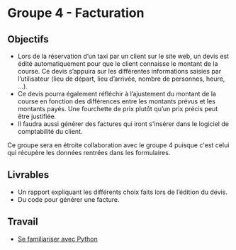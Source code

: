 # Groupe 4 - Facturation


## Objectifs

- Lors de la réservation d’un taxi par un client sur le site web, un devis est édité automatiquement pour que le client connaisse le montant de la course. Ce devis s’appuira sur les différentes informations saisies par l’utilisateur (lieu de départ, lieu d’arrivée, nombre de personnes, heure, …).
- Ce devis pourra également réfléchir à l’ajustement du montant de la course en fonction des différences entre les montants prévus et les montants payés. Une fourchette de prix plutôt qu’un prix précis peut être justifiée.
- Il faudra aussi générer des factures qui iront s'insérer dans le logiciel de comptabilité du client.

Ce groupe sera en étroite collaboration avec le groupe 4 puisque c'est celui qui récupère les données rentrées dans les formulaires.


## Livrables

- Un rapport expliquant les différents choix faits lors de l’édition du devis.
- Du code pour générer une facture.


## Travail

- [Se familiariser avec Python](https://github.com/TaxiSID/Documentation/wiki/Introduction-au-langage-Python)

